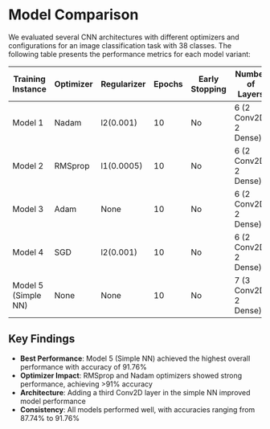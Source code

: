 # Model Comparison

We evaluated several CNN architectures with different optimizers and configurations for an image classification task with 38 classes. The following table presents the performance metrics for each model variant:

| Training Instance | Optimizer | Regularizer | Epochs | Early Stopping | Number of Layers | Learning Rate | Accuracy | F1 Score | Recall | Precision |
|------------------|-----------|-------------|---------|----------------|------------------|---------------|-----------|-----------|---------|------------|
| Model 1 | Nadam | l2(0.001) | 10 | No | 6 (2 Conv2D, 2 Dense) | 0.0001 | 0.8774 | 0.8785 | 0.8774 | 0.8876 |
| Model 2 | RMSprop | l1(0.0005) | 10 | No | 6 (2 Conv2D, 2 Dense) | 0.0001 | 0.9125 | 0.9119 | 0.9125 | 0.9145 |
| Model 3 | Adam | None | 10 | No | 6 (2 Conv2D, 2 Dense) | 0.001 | 0.8808 | 0.8856 | 0.8808 | 0.9020 |
| Model 4 | SGD | l2(0.001) | 10 | No | 6 (2 Conv2D, 2 Dense) | 0.001 | 0.9118 | 0.9112 | 0.9118 | 0.9183 |
| Model 5 (Simple NN) | None | None | 10 | No | 7 (3 Conv2D, 2 Dense) | Default | 0.9176 | 0.9177 | 0.9178 | 0.9213 |

## Key Findings

- **Best Performance**: Model 5 (Simple NN) achieved the highest overall performance with accuracy of 91.76%
- **Optimizer Impact**: RMSprop and Nadam optimizers showed strong performance, achieving >91% accuracy
- **Architecture**: Adding a third Conv2D layer in the simple NN improved model performance
- **Consistency**: All models performed well, with accuracies ranging from 87.74% to 91.76%
